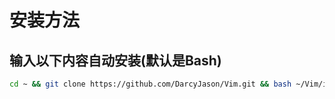 # 安装方法

## 输入以下内容自动安装(默认是Bash)

```bash
cd ~ && git clone https://github.com/DarcyJason/Vim.git && bash ~/Vim/install.sh
```

